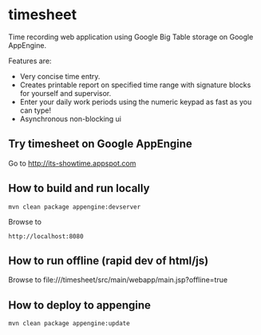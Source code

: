 timesheet
=========

Time recording web application using Google Big Table storage on Google AppEngine. 

Features are:

* Very concise time entry.
* Creates printable report on specified time range with signature blocks for yourself and supervisor.
* Enter your daily work periods using the numeric keypad as fast as you can type!
* Asynchronous non-blocking ui

Try timesheet on Google AppEngine
----------------------------------
Go to http://its-showtime.appspot.com

How to build and run locally
-----------------------------
    mvn clean package appengine:devserver

Browse to 

    http://localhost:8080

How to run offline (rapid dev of html/js)
------------------------------------------

Browse to file://<WORKSPACE>/timesheet/src/main/webapp/main.jsp?offline=true

How to deploy to appengine
----------------------------
    mvn clean package appengine:update


